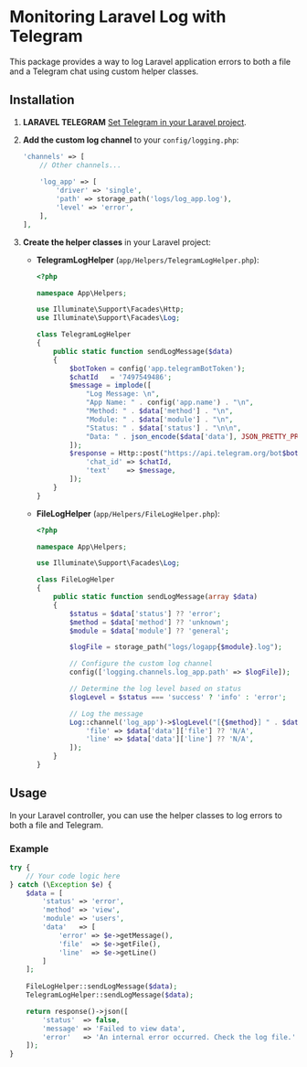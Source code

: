 # Monitoring Laravel Log with Telegram

This package provides a way to log Laravel application errors to both a file and a Telegram chat using custom helper classes.

## Installation

1. **LARAVEL TELEGRAM** [Set Telegram in your Laravel project](https://github.com/onvonic/Laravel-bot-telegram).

2. **Add the custom log channel** to your `config/logging.php`:

    ```php
    'channels' => [
        // Other channels...
        
        'log_app' => [
            'driver' => 'single',
            'path' => storage_path('logs/log_app.log'),
            'level' => 'error',
        ],
    ],
    ```

3. **Create the helper classes** in your Laravel project:

    - **TelegramLogHelper** (`app/Helpers/TelegramLogHelper.php`):

        ```php
        <?php

        namespace App\Helpers;

        use Illuminate\Support\Facades\Http;
        use Illuminate\Support\Facades\Log;

        class TelegramLogHelper
        {
            public static function sendLogMessage($data)
            {
                $botToken = config('app.telegramBotToken');
                $chatId   = '7497549486';
                $message = implode([
                    "Log Message: \n",
                    "App Name: " . config('app.name') . "\n",
                    "Method: " . $data['method'] . "\n",
                    "Module: " . $data['module'] . "\n",
                    "Status: " . $data['status'] . "\n\n",
                    "Data: " . json_encode($data['data'], JSON_PRETTY_PRINT)
                ]);
                $response = Http::post("https://api.telegram.org/bot$botToken/sendMessage", [
                    'chat_id' => $chatId,
                    'text'    => $message,
                ]);
            }
        }
        ```

    - **FileLogHelper** (`app/Helpers/FileLogHelper.php`):

        ```php
        <?php

        namespace App\Helpers;

        use Illuminate\Support\Facades\Log;

        class FileLogHelper
        {
            public static function sendLogMessage(array $data)
            {
                $status = $data['status'] ?? 'error';
                $method = $data['method'] ?? 'unknown';
                $module = $data['module'] ?? 'general';

                $logFile = storage_path("logs/logapp{$module}.log");

                // Configure the custom log channel
                config(['logging.channels.log_app.path' => $logFile]);

                // Determine the log level based on status
                $logLevel = $status === 'success' ? 'info' : 'error';

                // Log the message
                Log::channel('log_app')->$logLevel("[{$method}] " . $data['data']['error'], [
                    'file' => $data['data']['file'] ?? 'N/A',
                    'line' => $data['data']['line'] ?? 'N/A',
                ]);
            }
        }
        ```

## Usage

In your Laravel controller, you can use the helper classes to log errors to both a file and Telegram.

### Example

```php
try {
    // Your code logic here
} catch (\Exception $e) {
    $data = [
        'status' => 'error',
        'method' => 'view',
        'module' => 'users',
        'data'   => [
            'error' => $e->getMessage(),
            'file'  => $e->getFile(),
            'line'  => $e->getLine()
        ]
    ];
    
    FileLogHelper::sendLogMessage($data);
    TelegramLogHelper::sendLogMessage($data);

    return response()->json([
        'status'  => false,
        'message' => 'Failed to view data',
        'error'   => 'An internal error occurred. Check the log file.'
    ]);
}
